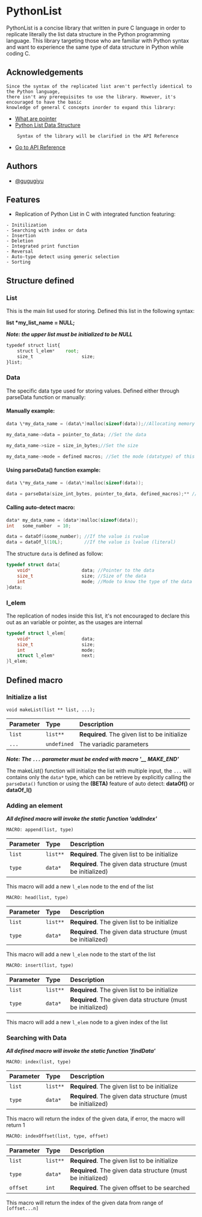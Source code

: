 
# PythonList

PythonList is a concise library that written in pure C language in order to replicate literally the list data structure in the
Python programming language. This library targeting those who are familiar with Python syntax
and want to experience the same type of data structure in Python while coding C.



## Acknowledgements

    Since the syntax of the replicated list aren't perfectly identical to the Python language,
    there isn't any prerequisites to use the library. However, it's encouraged to have the basic
    knowledge of general C concepts inorder to expand this library:

 - [What are pointer](https://www.javatpoint.com/c-pointers#:~:text=The%20pointer%20in%20C%20language,a%20pointer%20is%202%20byte.)
 - [Python List Data Structure](https://docs.python.org/3/tutorial/datastructures.html)
```
    Syntax of the library will be clarified in the API Reference
```
- [Go to API Reference](#API-Reference)    
    

## Authors

- [@gugugiyu](https://www.github.com/gugugiyu)


## Features

- Replication of Python List in C with integrated function featuring:
```
- Initilization
- Searching with index or data
- Insertion
- Deletion
- Integrated print function
- Reversal
- Auto-type detect using generic selection
- Sorting
```


## Structure defined

### List

This is the main list used for storing. Defined this list in the following syntax:

**list \*my_list_name = NULL;**

***Note: the upper list must be initialized to be NULL***

```javascript
typedef struct list{
    struct l_elem*    root;
    size_t                  size;
}list;
```

### Data

The specific data type used for storing values. Defined either through parseData function or manually:


#### **Manually example**:

``` c
data \*my_data_name = (data\*)malloc(sizeof(data));//Allocating memory with malloc

my_data_name->data = pointer_to_data; //Set the data

my_data_name->size = size_in_bytes;//Set the size

my_data_name->mode = defined macros; //Set the mode (datatype) of this data
```

#### **Using parseData() function example**:
``` c
data \*my_data_name = (data\*)malloc(sizeof(data));

data = parseData(size_int_bytes, pointer_to_data, defined_macros);** //Built in parse function
``` 
#### **Calling auto-detect macro:**
``` c
data* my_data_name = (data*)malloc(sizeof(data));
int   some_number  = 10;

data = dataOf(&some_number); //If the value is rvalue
data = dataOf_l(10L);        //If the value is lvalue (literal)
```

The structure `data` is defined as follow: 
``` c
typedef struct data{
    void*                   data; //Pointer to the data
    size_t                  size; //Size of the data
    int                     mode; //Mode to know the type of the data
}data;
```

### l_elem

The replication of nodes inside this list, it's not encouraged to declare this out as an variable or pointer, as the usages are internal

``` c
typedef struct l_elem{
    void*                   data;
    size_t                  size;
    int                     mode;
    struct l_elem*          next;  
}l_elem;
```


## Defined macro

### Initialize a list

```
void makeList(list ** list, ...);
```

| Parameter | Type     | Description                |
| :-------- | :------- | :------------------------- |
| `list`    | `list**` | **Required**. The given list to be initialize |
| `...`     | `undefined`|The variadic parameters   |

***Note: The `...` parameter must be ended with macro '__ MAKE_END'***

The makeList() function will initialize the list with multiple input, the `...` will contains only the `data*` type, which can be retrieve by explicitly calling the `parseData()` function or using the **(BETA)** feature of auto detect: **dataOf()** or **dataOf_l()**

### Adding an element
***All defined macro will invoke the static function 'addIndex'***

```
MACRO: append(list, type)
```

| Parameter | Type     | Description                |
| :-------- | :------- | :------------------------- |
| `list`    | `list**` | **Required**. The given list to be initialize |
| `type`     | `data*` | **Required**. The given data structure (must be initialized) |

This macro will add a new `l_elem` node to the end of the list


```
MACRO: head(list, type)
```

| Parameter | Type     | Description                |
| :-------- | :------- | :------------------------- |
| `list`    | `list**` | **Required**. The given list to be initialize |
| `type`     | `data*` | **Required**. The given data structure (must be initialized) |

This macro will add a new `l_elem` node to the start of the list


```
MACRO: insert(list, type)
```

| Parameter | Type     | Description                |
| :-------- | :------- | :------------------------- |
| `list`    | `list**` | **Required**. The given list to be initialize |
| `type`     | `data*` | **Required**. The given data structure (must be initialized) |

This macro will add a new `l_elem` node to a given index of the list

### Searching with Data
***All defined macro will invoke the static function 'findData'***

```
MACRO: index(list, type)
```

| Parameter | Type     | Description                |
| :-------- | :------- | :------------------------- |
| `list`    | `list**` | **Required**. The given list to be initialize |
| `type`     | `data*` | **Required**. The given data structure (must be initialized) |

This macro will return the index of the given data, if error, the macro will return 1

```
MACRO: indexOffset(list, type, offset)
```

| Parameter | Type     | Description                |
| :-------- | :------- | :------------------------- |
| `list`    | `list**` | **Required**. The given list to be initialize |
| `type`     | `data*` | **Required**. The given data structure (must be initialized) |
| `offset`  | `int`    | **Required**. The given offset to be searched|

This macro will return the index of the given data from range of `[offset...n]`




